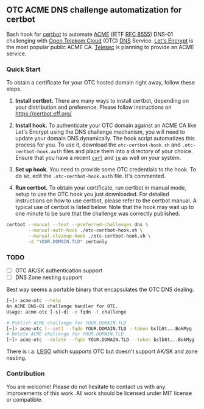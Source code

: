 ## OTC ACME DNS challenge automatization for certbot

Bash hook for [certbot][0] to automate [ACME][1] (IETF [RFC 8555][2]) DNS-01 challenging with [Open Telekom Cloud][3] (OTC) [DNS][4] Service. [Let's Encrypt][5] is the most popular public ACME CA. [Telesec][6] is planning to provide an ACME service.

[0]: https://certbot.eff.org/
[1]: https://en.wikipedia.org/wiki/Automated_Certificate_Management_Environment
[2]: https://datatracker.ietf.org/doc/html/rfc8555
[3]: https://open-telekom-cloud.com/
[4]: https://docs.otc.t-systems.com/dns/
[5]: https://letsencrypt.org/
[6]: https://www.telesec.de/

### Quick Start

To obtain a certificate for your OTC hosted domain right away, follow these steps.

1. **Install certbot.** There are many ways to install certbot, depending on your distribution and preference. Please follow instructions on https://certbot.eff.org/

2. **Install hook.** To authenticate your OTC domain against an ACME CA like Let's Encrypt using the DNS challenge mechanism, you will need to update your domain DNS dynamically. The hook script automatizes this process for you. To use it, download the `otc-certbot-hook.sh` and `.otc-certbot-hook.auth` files and place them into a directory of your choice. Ensure that you have a recent [`curl`][10] and [`jq`][11] as well on your system.

[10]: https://curl.se/
[11]: https://stedolan.github.io/jq/

3. **Set up hook.** You need to provide some OTC credentials to the hook. To do so, edit the `.otc-certbot-hook.auth` file. It's commented.

4. **Run certbot.** To obtain your certificate, run certbot in manual mode, setup to use the OTC hook you just downloaded. For detailed instructions on how to use certbot, please refer to the  certbot manual. A typical use of certbot is listed below. Note that the hook may wait up to one minute to be sure that the challenge was correctly published. 

```bash
certbot --manual --text --preferred-challenges dns \
        --manual-auth-hook ./otc-certbot-hook.sh \
        --manual-cleanup-hook ./otc-certbot-hook.sh \
        -d "YOUR.DOMAIN.TLD" certonly
```  

### TODO

- [ ] OTC AK/SK authentication support
- [ ] DNS Zone nesting support

Best way seems a portable binary that encapsulates the OTC DNS dealing.

```bash
[~]> acme-otc --help
An ACME DNS-01 challenge handler for OTC.
Usage: acme-otc [-s|-d] -n fqdn -t challenge

# Publish ACME challenge for YOUR.DOMAIN.TLD
[~]> acme-otc [--set] --fqdn YOUR.DOMAIN.TLD --token bslb8t...BokMyg
# Delete ACME challenge for YOUR.DOMAIN.TLD
[~]> acme-otc --delete --fqdn YOUR.DOMAIN.TLD --token bslb8t...BokMyg
```

There is i.a. [LEGO][20] which supports OTC but doesn't support AK/SK and zone nesting.

[20]: https://github.com/go-acme/lego

### Contribution

You are welcome! Please do not hesitate to contact us with any improvements of this work. All work should be licensed under MIT license or compatible.
